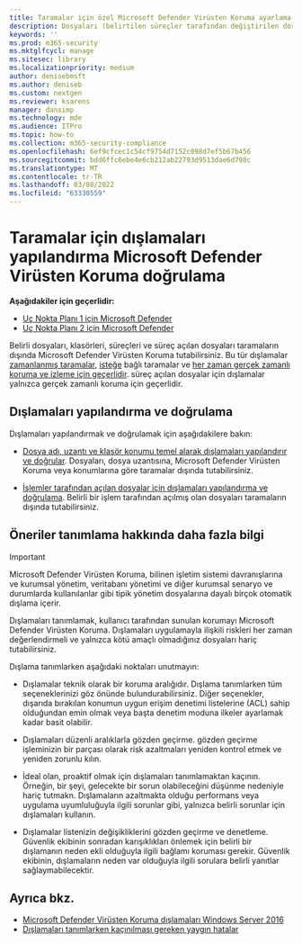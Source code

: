 ```yaml
---
title: Taramalar için özel Microsoft Defender Virüsten Koruma ayarlama
description: Dosyaları (belirtilen süreçler tarafından değiştirilen dosyalar dahil) ve klasörlerin bu dosyalar tarafından taranmalarını Microsoft Defender Virüsten Koruma. PowerShell ile dışlamalarınızı doğrulama.
keywords: ''
ms.prod: m365-security
ms.mktglfcycl: manage
ms.sitesec: library
ms.localizationpriority: medium
author: denisebmsft
ms.author: deniseb
ms.custom: nextgen
ms.reviewer: ksarens
manager: dansimp
ms.technology: mde
ms.audience: ITPro
ms.topic: how-to
ms.collection: m365-security-compliance
ms.openlocfilehash: 6ef9cfcec1c54cf9754d7152c098d7ef5b67b456
ms.sourcegitcommit: bdd6ffc6ebe4e6cb212ab22793d9513dae6d798c
ms.translationtype: MT
ms.contentlocale: tr-TR
ms.lasthandoff: 03/08/2022
ms.locfileid: "63330559"
---
```

# <a name="configure-and-validate-exclusions-for-microsoft-defender-antivirus-scans"></a>Taramalar için dışlamaları yapılandırma Microsoft Defender Virüsten Koruma doğrulama

**Aşağıdakiler için geçerlidir:**
- [Uç Nokta Planı 1 için Microsoft Defender](https://go.microsoft.com/fwlink/p/?linkid=2154037)
- [Uç Nokta Planı 2 için Microsoft Defender](https://go.microsoft.com/fwlink/p/?linkid=2154037)


Belirli dosyaları, klasörleri, süreçleri ve süreç açılan dosyaları taramaların dışında Microsoft Defender Virüsten Koruma tutabilirsiniz. Bu tür dışlamalar [zamanlanmış taramalar](scheduled-catch-up-scans-microsoft-defender-antivirus.md), [isteğe](run-scan-microsoft-defender-antivirus.md) bağlı taramalar ve [her zaman gerçek zamanlı koruma ve izleme için geçerlidir](configure-real-time-protection-microsoft-defender-antivirus.md). süreç açılan dosyalar için dışlamalar yalnızca gerçek zamanlı koruma için geçerlidir.

## <a name="configure-and-validate-exclusions"></a>Dışlamaları yapılandırma ve doğrulama

Dışlamaları yapılandırmak ve doğrulamak için aşağıdakilere bakın:

- [Dosya adı, uzantı ve klasör konumu temel alarak dışlamaları yapılandırır ve doğrular](configure-extension-file-exclusions-microsoft-defender-antivirus.md). Dosyaları, dosya uzantısına, Microsoft Defender Virüsten Koruma veya konumlarına göre taramalar dışında tutabilirsiniz.

- [İşlemler tarafından açılan dosyalar için dışlamaları yapılandırma ve doğrulama](configure-process-opened-file-exclusions-microsoft-defender-antivirus.md). Belirli bir işlem tarafından açılmış olan dosyaları taramaların dışında tutabilirsiniz.

## <a name="recommendations-for-defining-exclusions"></a>Öneriler tanımlama hakkında daha fazla bilgi

> [!IMPORTANT]
> Microsoft Defender Virüsten Koruma, bilinen işletim sistemi davranışlarına ve kurumsal yönetim, veritabanı yönetimi ve diğer kurumsal senaryo ve durumlarda kullanılanlar gibi tipik yönetim dosyalarına dayalı birçok otomatik dışlama içerir.
>
> Dışlamaları tanımlamak, kullanıcı tarafından sunulan korumayı Microsoft Defender Virüsten Koruma. Dışlamaları uygulamayla ilişkili riskleri her zaman değerlendirmeli ve yalnızca kötü amaçlı olmadığınız dosyaları hariç tutabilirsiniz.

Dışlama tanımlarken aşağıdaki noktaları unutmayın:

- Dışlamalar teknik olarak bir koruma aralığıdır. Dışlama tanımlarken tüm seçeneklerinizi göz önünde bulundurabilirsiniz. Diğer seçenekler, dışarıda bırakılan konumun uygun erişim denetimi listelerine (ACL) sahip olduğundan emin olmak veya başta denetim moduna ilkeler ayarlamak kadar basit olabilir.

- Dışlamaları düzenli aralıklarla gözden geçirme. gözden geçirme işleminizin bir parçası olarak risk azaltmaları yeniden kontrol etmek ve yeniden zorunlu kılın.

- İdeal olan, proaktif olmak için dışlamaları tanımlamaktan kaçının. Örneğin, bir şeyi, gelecekte bir sorun olabileceğini düşünme nedeniyle hariç tutmakn. Dışlamaların azaltmakta olduğu performans veya uygulama uyumluluğuyla ilgili sorunlar gibi, yalnızca belirli sorunlar için dışlamaları kullanın.

- Dışlamalar listenizin değişikliklerini gözden geçirme ve denetleme. Güvenlik ekibinin sonradan karışıklıkları önlemek için belirli bir dışlamanın neden ekli olduğuyla ilgili bağlamı koruması gerekir. Güvenlik ekibinin, dışlamaların neden var olduğuyla ilgili sorulara belirli yanıtlar sağlaymabilecektir.

## <a name="see-also"></a>Ayrıca bkz.

- [Microsoft Defender Virüsten Koruma dışlamaları Windows Server 2016](configure-server-exclusions-microsoft-defender-antivirus.md)
- [Dışlamaları tanımlarken kaçınılması gereken yaygın hatalar](common-exclusion-mistakes-microsoft-defender-antivirus.md)
